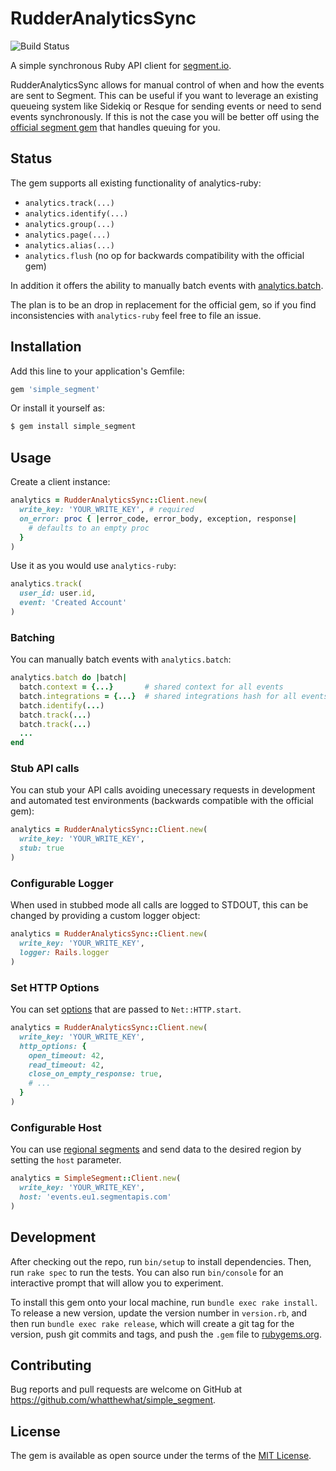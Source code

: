 # RudderAnalyticsSync

![Build Status](https://github.com/whatthewhat/simple_segment/actions/workflows/ci.yml/badge.svg?branch=master)

A simple synchronous Ruby API client for [segment.io](https://segment.io).

RudderAnalyticsSync allows for manual control of when and how the events are sent to Segment. This can be useful if you want to leverage an existing queueing system like Sidekiq or Resque for sending events or need to send events synchronously. If this is not the case you will be better off using the [official segment gem](https://github.com/segmentio/analytics-ruby) that handles queuing for you.

## Status

The gem supports all existing functionality of analytics-ruby:

- `analytics.track(...)`
- `analytics.identify(...)`
- `analytics.group(...)`
- `analytics.page(...)`
- `analytics.alias(...)`
- `analytics.flush` (no op for backwards compatibility with the official gem)

In addition it offers the ability to manually batch events with [analytics.batch](#batching).

The plan is to be an drop in replacement for the official gem, so if you find inconsistencies with `analytics-ruby` feel free to file an issue.

## Installation

Add this line to your application's Gemfile:

```ruby
gem 'simple_segment'
```

Or install it yourself as:

```sh
$ gem install simple_segment
```

## Usage

Create a client instance:

```ruby
analytics = RudderAnalyticsSync::Client.new(
  write_key: 'YOUR_WRITE_KEY', # required
  on_error: proc { |error_code, error_body, exception, response|
    # defaults to an empty proc
  }
)
```

Use it as you would use `analytics-ruby`:

```ruby
analytics.track(
  user_id: user.id,
  event: 'Created Account'
)
```

### Batching

You can manually batch events with `analytics.batch`:

```ruby
analytics.batch do |batch|
  batch.context = {...}       # shared context for all events
  batch.integrations = {...}  # shared integrations hash for all events
  batch.identify(...)
  batch.track(...)
  batch.track(...)
  ...
end
```

### Stub API calls

You can stub your API calls avoiding unecessary requests in development and automated test environments (backwards compatible with the official gem):

```ruby
analytics = RudderAnalyticsSync::Client.new(
  write_key: 'YOUR_WRITE_KEY',
  stub: true
)
```

### Configurable Logger

When used in stubbed mode all calls are logged to STDOUT, this can be changed by providing a custom logger object:

```ruby
analytics = RudderAnalyticsSync::Client.new(
  write_key: 'YOUR_WRITE_KEY',
  logger: Rails.logger
)
```

### Set HTTP Options

You can set [options](https://docs.ruby-lang.org/en/2.0.0/Net/HTTP.html#method-c-start) that are passed to `Net::HTTP.start`.

```ruby
analytics = RudderAnalyticsSync::Client.new(
  write_key: 'YOUR_WRITE_KEY',
  http_options: {
    open_timeout: 42,
    read_timeout: 42,
    close_on_empty_response: true,
    # ...
  }
)
```

### Configurable Host

You can use [regional segments](https://segment.com/docs/guides/regional-segment/) and send data to the desired region by setting the `host` parameter.

```ruby
analytics = SimpleSegment::Client.new(
  write_key: 'YOUR_WRITE_KEY',
  host: 'events.eu1.segmentapis.com'
)
```

## Development

After checking out the repo, run `bin/setup` to install dependencies. Then, run `rake spec` to run the tests. You can also run `bin/console` for an interactive prompt that will allow you to experiment.

To install this gem onto your local machine, run `bundle exec rake install`. To release a new version, update the version number in `version.rb`, and then run `bundle exec rake release`, which will create a git tag for the version, push git commits and tags, and push the `.gem` file to [rubygems.org](https://rubygems.org).

## Contributing

Bug reports and pull requests are welcome on GitHub at https://github.com/whatthewhat/simple_segment.

## License

The gem is available as open source under the terms of the [MIT License](http://opensource.org/licenses/MIT).
